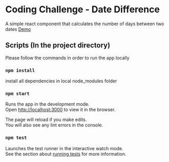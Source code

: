 # Coding Challenge - Date Difference

A simple react component that calculates the number of days between two dates
[Demo](https://octoxme.github.io/date)

## Scripts (In the project directory)

Please follow the commands in order to run the app locally
### `npm install`

install all dependencies in local node_modules folder

### `npm start`

Runs the app in the development mode.\
Open [http://localhost:3000](http://localhost:3000) to view it in the browser.

The page will reload if you make edits.\
You will also see any lint errors in the console.
### `npm test`

Launches the test runner in the interactive watch mode.\
See the section about [running tests](https://facebook.github.io/create-react-app/docs/running-tests) for more information.
